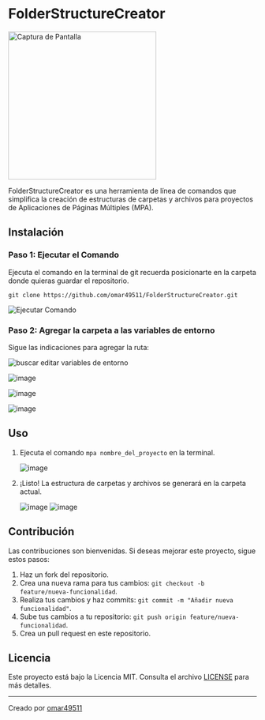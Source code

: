 # FolderStructureCreator

<div align="center;">
   
   <img src="https://github.com/omar49511/FolderStructureCreator/assets/72781778/a52a8215-bf29-4b98-81d8-75117a78244f" alt="Captura de Pantalla" width="300">
   
</div>

FolderStructureCreator es una herramienta de línea de comandos que simplifica la creación de estructuras de carpetas y archivos para proyectos de Aplicaciones de Páginas Múltiples (MPA).

## Instalación

### Paso 1: Ejecutar el Comando

Ejecuta el comando en la terminal de git recuerda posicionarte en la carpeta donde quieras guardar el repositorio.
```
git clone https://github.com/omar49511/FolderStructureCreator.git
```
![Ejecutar Comando](https://github.com/omar49511/FolderStructureCreator/assets/72781778/adc3e291-e900-433a-b5d6-e8a3c5d010ec)

### Paso 2: Agregar la carpeta a las variables de entorno

Sigue las indicaciones para agregar la ruta:

![buscar editar variables de entorno](https://github.com/omar49511/FolderStructureCreator/assets/72781778/7836c4d0-5af4-4ee3-8a0d-c116148f1df3)

![image](https://github.com/omar49511/FolderStructureCreator/assets/72781778/e5dda103-1508-4933-9932-d632af7354f3)

![image](https://github.com/omar49511/FolderStructureCreator/assets/72781778/363fd11c-f3a1-4f4e-98cd-4d63a187d6d4)

![image](https://github.com/omar49511/FolderStructureCreator/assets/72781778/ca55202d-7e88-40e5-b2cf-8a4a41982116)

## Uso

1. Ejecuta el comando `mpa nombre_del_proyecto` en la terminal.
   
   ![image](https://github.com/omar49511/FolderStructureCreator/assets/72781778/7ca1d802-791a-4f52-98b7-93ea329cee97)

2. ¡Listo! La estructura de carpetas y archivos se generará en la carpeta actual.
   
   ![image](https://github.com/omar49511/FolderStructureCreator/assets/72781778/ab697106-547a-4336-b75c-48fe91d941af)
   ![image](https://github.com/omar49511/FolderStructureCreator/assets/72781778/eae4bf32-6b80-41c5-b2ef-7282d534bc99)

## Contribución

Las contribuciones son bienvenidas. Si deseas mejorar este proyecto, sigue estos pasos:

1. Haz un fork del repositorio.
2. Crea una nueva rama para tus cambios: `git checkout -b feature/nueva-funcionalidad`.
3. Realiza tus cambios y haz commits: `git commit -m "Añadir nueva funcionalidad"`.
4. Sube tus cambios a tu repositorio: `git push origin feature/nueva-funcionalidad`.
5. Crea un pull request en este repositorio.

## Licencia

Este proyecto está bajo la Licencia MIT. Consulta el archivo [LICENSE](LICENSE) para más detalles.

---

Creado por [omar49511](https://github.com/omar49511)
